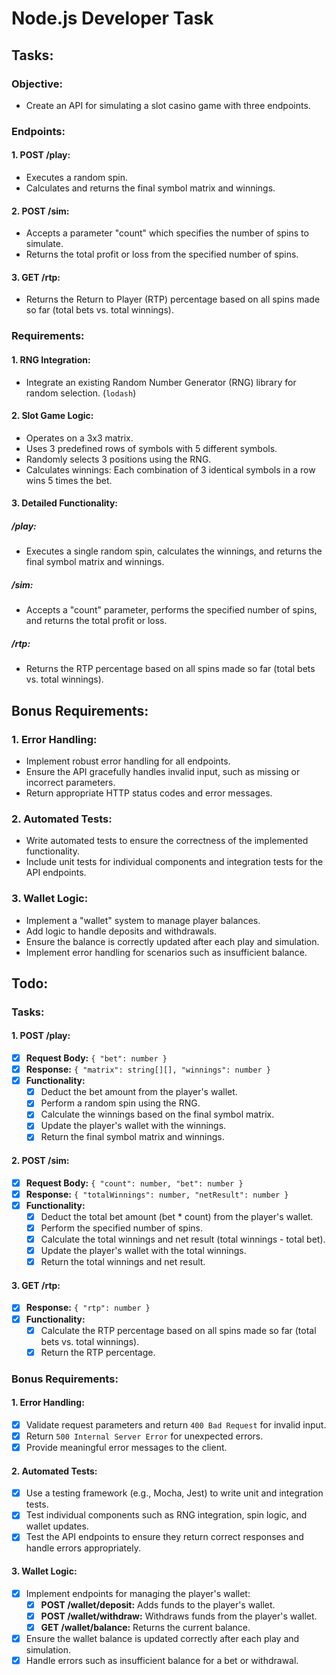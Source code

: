 # Node.js Developer Task

## Tasks:

### Objective:

- Create an API for simulating a slot casino game with three endpoints.

### Endpoints:

#### 1. POST /play:

- Executes a random spin.
- Calculates and returns the final symbol matrix and winnings.

#### 2. POST /sim:

- Accepts a parameter "count" which specifies the number of spins to simulate.
- Returns the total profit or loss from the specified number of spins.

#### 3. GET /rtp:

- Returns the Return to Player (RTP) percentage based on all spins made so far (total bets vs. total winnings).

### Requirements:

#### 1. RNG Integration:

- Integrate an existing Random Number Generator (RNG) library for random selection. (`lodash`)

#### 2. Slot Game Logic:

- Operates on a 3x3 matrix.
- Uses 3 predefined rows of symbols with 5 different symbols.
- Randomly selects 3 positions using the RNG.
- Calculates winnings: Each combination of 3 identical symbols in a row wins 5 times the bet.

#### 3. Detailed Functionality:

##### /play:

- Executes a single random spin, calculates the winnings, and returns the final symbol matrix and winnings.

##### /sim:

- Accepts a "count" parameter, performs the specified number of spins, and returns the total profit or loss.

##### /rtp:

- Returns the RTP percentage based on all spins made so far (total bets vs. total winnings).

## Bonus Requirements:

### 1. Error Handling:

- Implement robust error handling for all endpoints.
- Ensure the API gracefully handles invalid input, such as missing or incorrect parameters.
- Return appropriate HTTP status codes and error messages.

### 2. Automated Tests:

- Write automated tests to ensure the correctness of the implemented functionality.
- Include unit tests for individual components and integration tests for the API endpoints.

### 3. Wallet Logic:

- Implement a "wallet" system to manage player balances.
- Add logic to handle deposits and withdrawals.
- Ensure the balance is correctly updated after each play and simulation.
- Implement error handling for scenarios such as insufficient balance.

## Todo:

### Tasks:

#### 1. POST /play:

- [x] **Request Body:** `{ "bet": number }`
- [x] **Response:** `{ "matrix": string[][], "winnings": number }`
- [x] **Functionality:**
  - [x] Deduct the bet amount from the player's wallet.
  - [x] Perform a random spin using the RNG.
  - [x] Calculate the winnings based on the final symbol matrix.
  - [x] Update the player's wallet with the winnings.
  - [x] Return the final symbol matrix and winnings.

#### 2. POST /sim:

- [x] **Request Body:** `{ "count": number, "bet": number }`
- [x] **Response:** `{ "totalWinnings": number, "netResult": number }`
- [x] **Functionality:**
  - [x] Deduct the total bet amount (bet \* count) from the player's wallet.
  - [x] Perform the specified number of spins.
  - [x] Calculate the total winnings and net result (total winnings - total bet).
  - [x] Update the player's wallet with the total winnings.
  - [x] Return the total winnings and net result.

#### 3. GET /rtp:

- [x] **Response:** `{ "rtp": number }`
- [x] **Functionality:**
  - [x] Calculate the RTP percentage based on all spins made so far (total bets vs. total winnings).
  - [x] Return the RTP percentage.

### Bonus Requirements:

#### 1. Error Handling:

- [x] Validate request parameters and return `400 Bad Request` for invalid input.
- [x] Return `500 Internal Server Error` for unexpected errors.
- [x] Provide meaningful error messages to the client.

#### 2. Automated Tests:

- [x] Use a testing framework (e.g., Mocha, Jest) to write unit and integration tests.
- [x] Test individual components such as RNG integration, spin logic, and wallet updates.
- [x] Test the API endpoints to ensure they return correct responses and handle errors appropriately.

#### 3. Wallet Logic:

- [x] Implement endpoints for managing the player's wallet:
  - [x] **POST /wallet/deposit:** Adds funds to the player's wallet.
  - [x] **POST /wallet/withdraw:** Withdraws funds from the player's wallet.
  - [x] **GET /wallet/balance:** Returns the current balance.
- [x] Ensure the wallet balance is updated correctly after each play and simulation.
- [x] Handle errors such as insufficient balance for a bet or withdrawal.
